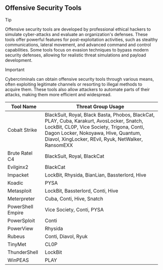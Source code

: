 ## Offensive Security Tools

> [!TIP]
> Offensive security tools are developed by professional ethical hackers to simulate cyber-attacks and evaluate an organization's defenses. These tools offer powerful features for post-exploitation activities, such as stealthy communications, lateral movement, and advanced command and control capabilities. Some tools focus on evasion techniques to bypass modern security defenses, allowing for realistic threat simulations and payload development. 

> [!IMPORTANT]
> Cybercriminals can obtain offensive security tools through various means, often exploiting legitimate channels or resorting to illegal methods to acquire them. These tools also allow attackers to automate parts of their attacks, making them more efficient and widespread.

| Tool Name | Threat Group Usage |
|---|---|
| Cobalt Strike | BlackSuit, Royal, Black Basta, Phobos, BlackCat, PLAY, Cuba, Karakurt, AvosLocker, Snatch, LockBit, CL0P, Vice Society, Trigona, Conti, Dagon Locker, Nokoyawa, Hive, Quantum, Diavol, XingLocker, REvil, Ryuk, NetWalker, RansomEXX |
| Brute Ratel C4 | BlackSuit, Royal, BlackCat |
| Evilginx2 | BlackCat |
| Impacket | LockBit, Rhysida, BianLian, Bassterlord, Hive |
| Koadic | PYSA |
| Metasploit | LockBit, Bassterlord, Conti, Hive |
| Meterpreter | Cuba, Conti, Hive, Snatch |
| PowerShell Empire | Vice Society, Conti, PYSA |
| PowerSploit | Conti |
| PowerView | Rhysida |
| Rubeus | Conti, Diavol, Ryuk |
| TinyMet | CL0P |
| ThunderShell | LockBit |
| WinPEAS | PLAY |
